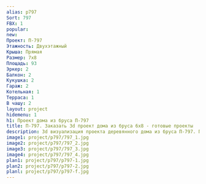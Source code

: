 ```yaml
---
alias: p797
Sort: 797
FBX: 1
popular: 
new: 
Проект: П-797
Этажность: Двухэтажный
Крыша: Прямая
Размер: 7х8
Площадь: 93
Эркер: 2
Балкон: 2
Кукушка: 2
Гараж: 2
Котельная: 1
Терраса: 1
В чашу: 2
layout: project
hidemenu: 1
h1: Проект дома из бруса П-797
title: П-797. Заказать 3d проект дома из бруса 6х8 - готовые проекты
description: 3d визуализация проекта деревянного дома из бруса П-797. Площадь 93 м2, размер 6х8. Вы можете внести любые изменения в проект.
image1: project/p797/797_1.jpg
image2: project/p797/797_2.jpg
image3: project/p797/797_3.jpg
image4: project/p797/797_4.jpg
plan1: project/p797/p797-1.jpg
plan2: project/p797/p797-2.jpg
planl: project/p797/p797-f.jpg
---
```

